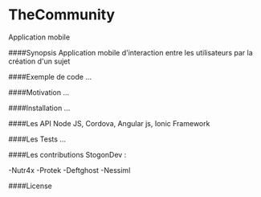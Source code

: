 # TheCommunity
Application mobile

####Synopsis
Application mobile d'interaction entre les utilisateurs par la création d'un sujet

####Exemple de code
...


####Motivation
...


####Installation
...


####Les API
Node JS, Cordova, Angular js,
Ionic Framework


####Les Tests
...


####Les contributions
StogonDev :

-Nutr4x
-Protek
-Deftghost
-Nessiml


####License
